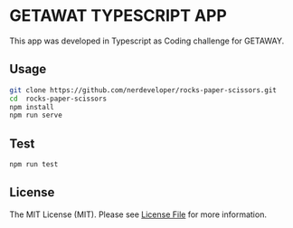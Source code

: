 # GETAWAT TYPESCRIPT APP

This app was developed in Typescript as Coding challenge for GETAWAY.

## Usage

```bash
git clone https://github.com/nerdeveloper/rocks-paper-scissors.git
cd  rocks-paper-scissors
npm install
npm run serve
```

## Test

```bash
npm run test
```

## License

The MIT License (MIT). Please see [License File](LICENSE) for more information.
